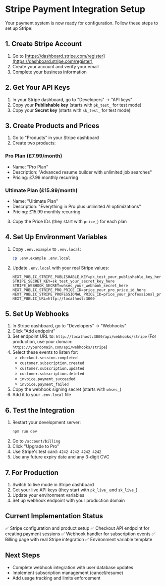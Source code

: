 # Stripe Payment Integration Setup

Your payment system is now ready for configuration. Follow these steps to set up Stripe:

## 1. Create Stripe Account
1. Go to [https://dashboard.stripe.com/register](https://dashboard.stripe.com/register)
2. Create your account and verify your email
3. Complete your business information

## 2. Get Your API Keys
1. In your Stripe dashboard, go to "Developers" → "API keys"
2. Copy your **Publishable key** (starts with `pk_test_` for test mode)
3. Copy your **Secret key** (starts with `sk_test_` for test mode)

## 3. Create Products and Prices
1. Go to "Products" in your Stripe dashboard
2. Create two products:

### Pro Plan (£7.99/month)
- Name: "Pro Plan"
- Description: "Advanced resume builder with unlimited job searches"
- Pricing: £7.99 monthly recurring

### Ultimate Plan (£15.99/month)
- Name: "Ultimate Plan"
- Description: "Everything in Pro plus unlimited AI optimizations"
- Pricing: £15.99 monthly recurring

3. Copy the Price IDs (they start with `price_`) for each plan

## 4. Set Up Environment Variables
1. Copy `.env.example` to `.env.local`:
   ```bash
   cp .env.example .env.local
   ```

2. Update `.env.local` with your real Stripe values:
   ```
   NEXT_PUBLIC_STRIPE_PUBLISHABLE_KEY=pk_test_your_publishable_key_here
   STRIPE_SECRET_KEY=sk_test_your_secret_key_here
   STRIPE_WEBHOOK_SECRET=whsec_your_webhook_secret_here
   NEXT_PUBLIC_STRIPE_PRO_PRICE_ID=price_your_pro_price_id_here
   NEXT_PUBLIC_STRIPE_PROFESSIONAL_PRICE_ID=price_your_professional_price_id_here
   NEXT_PUBLIC_URL=http://localhost:3000
   ```

## 5. Set Up Webhooks
1. In Stripe dashboard, go to "Developers" → "Webhooks"
2. Click "Add endpoint"
3. Set endpoint URL to: `http://localhost:3000/api/webhooks/stripe`
   (For production, use your domain: `https://yourdomain.com/api/webhooks/stripe`)
4. Select these events to listen for:
   - `checkout.session.completed`
   - `customer.subscription.created`
   - `customer.subscription.updated`
   - `customer.subscription.deleted`
   - `invoice.payment_succeeded`
   - `invoice.payment_failed`
5. Copy the webhook signing secret (starts with `whsec_`)
6. Add it to your `.env.local` file

## 6. Test the Integration
1. Restart your development server:
   ```bash
   npm run dev
   ```
2. Go to `/account/billing`
3. Click "Upgrade to Pro"
4. Use Stripe's test card: `4242 4242 4242 4242`
5. Use any future expiry date and any 3-digit CVC

## 7. For Production
1. Switch to live mode in Stripe dashboard
2. Get your live API keys (they start with `pk_live_` and `sk_live_`)
3. Update your environment variables
4. Set up webhook endpoint with your production domain

## Current Implementation Status
✅ Stripe configuration and product setup
✅ Checkout API endpoint for creating payment sessions
✅ Webhook handler for subscription events
✅ Billing page with real Stripe integration
✅ Environment variable template

## Next Steps
- Complete webhook integration with user database updates
- Implement subscription management (cancel/resume)
- Add usage tracking and limits enforcement
